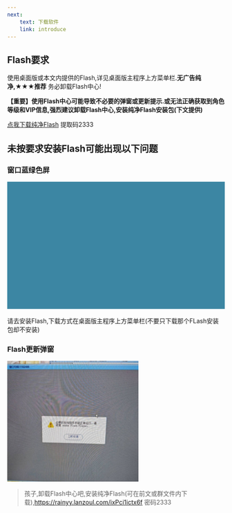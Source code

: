 ```yaml
---
next:
    text: 下载软件
    link: introduce
---
```


## Flash要求

使用桌面版或本文内提供的Flash,详见桌面版主程序上方菜单栏.**无广告纯净,★★★推荐** 务必卸载Flash中心!

**【重要】使用Flash中心可能导致不必要的弹窗或更新提示.或无法正确获取到角色等级和VIP信息,强烈建议卸载Flash中心,安装纯净Flash安装包(下文提供)**

[点我下载纯净Flash](https://rainyy.lanzoul.com/ixPci1ictx6f) 提取码2333

## 未按要求安装Flash可能出现以下问题

### 窗口蓝绿色屏

<!-- ![image](https://img2024.cnblogs.com/blog/1633676/202502/1633676-20250212184825125-1466753928.png) -->

![image](./img/blue-green-screen.png)

请去安装Flash,下载方式在桌面版主程序上方菜单栏(不要只下载那个FLash安装包却不安装)

### Flash更新弹窗

<!-- ![image](https://img2024.cnblogs.com/blog/1633676/202502/1633676-20250212184848195-2093452498.png) -->

![image](./img/flash-update.png)

> 孩子,卸载Flash中心吧,安装纯净Flash(可在前文或群文件内下载),https://rainyy.lanzoul.com/ixPci1ictx6f 密码2333

